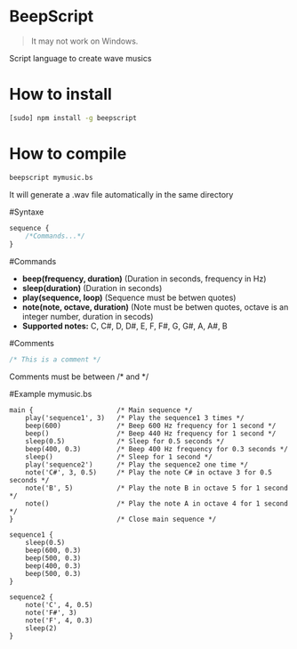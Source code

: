 # BeepScript

> It may not work on Windows.

Script language to create wave musics

# How to install

```sh
[sudo] npm install -g beepscript
```

# How to compile
```sh
beepscript mymusic.bs
```
It will generate a .wav file automatically in the same directory

#Syntaxe
```javascript
sequence {
    /*Commands...*/
}
```
#Commands
- **beep(frequency, duration)** (Duration in seconds, frequency in Hz)
- **sleep(duration)** (Duration in seconds)
- **play(sequence, loop)** (Sequence must be betwen quotes)
- **note(note, octave, duration)** (Note must be betwen quotes, octave is an integer number, duration in secods)
- **Supported notes:** C, C#, D, D#, E, F, F#, G, G#, A, A#, B

#Comments
```javascript
/* This is a comment */
```
Comments must be between /* and */

#Example
mymusic.bs
```
main {                     /* Main sequence */
    play('sequence1', 3)   /* Play the sequence1 3 times */
    beep(600)              /* Beep 600 Hz frequency for 1 second */
    beep()                 /* Beep 440 Hz frequency for 1 second */
    sleep(0.5)             /* Sleep for 0.5 seconds */
    beep(400, 0.3)         /* Beep 400 Hz frequency for 0.3 seconds */
    sleep()                /* Sleep for 1 second */
    play('sequence2')      /* Play the sequence2 one time */
    note('C#', 3, 0.5)     /* Play the note C# in octave 3 for 0.5 seconds */
    note('B', 5)           /* Play the note B in octave 5 for 1 second */
    note()                 /* Play the note A in octave 4 for 1 second */
}                          /* Close main sequence */

sequence1 {
    sleep(0.5)
    beep(600, 0.3)
    beep(500, 0.3)
    beep(400, 0.3)
    beep(500, 0.3)
}

sequence2 {
    note('C', 4, 0.5)
    note('F#', 3)
    note('F', 4, 0.3)
    sleep(2) 
}
```
